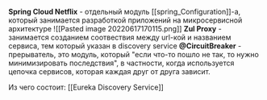  **Spring Cloud Netflix** - отдельный модуль [[spring_Configuration]]-а, который занимается разработкой приложений на микросервисной архитектуре
 ![[Pasted image 20220617170115.png]]
**Zul Proxy** - занимается созданием соотвествия между url-кой и названием сервиса, тем который указан в discovery service
**@CircuitBreaker** - прерыватель, это модуль, который "если что-то пошло не так, то нужно минимизировать последствия", в частности, когда используется цепочка сервисов, которая каждая друг от друга зависит.

Из чего состоит:
[[Eureka Discovery Service]]